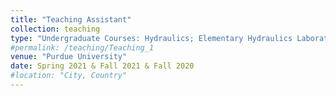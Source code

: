 ```yaml
---
title: "Teaching Assistant"
collection: teaching
type: "Undergraduate Courses: Hydraulics; Elementary Hydraulics Laboratory"
#permalink: /teaching/Teaching_1
venue: "Purdue University"
date: Spring 2021 & Fall 2021 & Fall 2020
#location: "City, Country"
---
```

